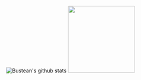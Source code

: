 ![Bustean's github stats](https://github-readme-stats.vercel.app/api?username=BusteanHAN&count_private=true&show_icons=true&include_all_commits=true&theme=radical&bg_color=0d1117&count_private=true&hide_border=true)
<a href="https://www.youtube.com/watch?v=5q0gJs2eYB4">
  <img src="https://cdn.discordapp.com/attachments/806300597338767450/833106065980915742/02rikkaspin.gif" width="180"/>
</a>
<!-- <img src="https://cdn.discordapp.com/attachments/806300597338767450/833107403859820555/02rikkaspinleft.gif" width="200" /> -->
<!-- ![](https://cdn.discordapp.com/attachments/806300597338767450/833100799361286174/02rikkaspin.gif =200x200) -->
<!--
Here are some ideas to get you started:

- 🔭 I’m currently working on ...
- 🌱 I’m currently learning ...
- 👯 I’m looking to collaborate on ...
- 🤔 I’m looking for help with ...
- 💬 Ask me about ...
- 📫 How to reach me: ...
- 😄 Pronouns: ...
- ⚡ Fun fact: ...
-->
